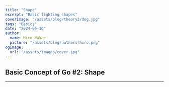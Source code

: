 ```yaml
---
title: "Shape"
excerpt: "Basic fighting shapes"
coverImage: "/assets/blog/theory2/dog.jpg"
tags: "Basics"
date: "2024-06-16"
author:
  name: Hiro Nakae
  picture: "/assets/blog/authors/hiro.png"
ogImage:
  url: "/assets/images/cover.jpg"
---
```


## Basic Concept of Go #2: Shape

---
